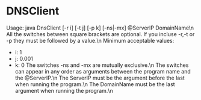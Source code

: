 # DNSClient
 Usage: java DnsClient [-r i] [-t j] [-p k] [-ns|-mx] @ServerIP DomainName\n
 All the switches between square brackets are optional. If you incluse -r,-t or -p they must be followed by a value.\n
Minimum acceptable values:
* i: 1
* j: 0.001
* k: 0
 The switches -ns and -mx are mutually exclusive.\n
 The switches can appear in any order as arguments between the program name and the @ServerIP.\n
 The ServerIP must be the argument before the last when running the program.\n
 The DomainName must be the last argument when running the program.\n
